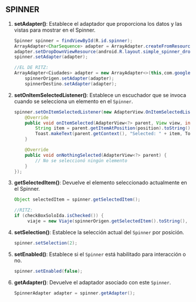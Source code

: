 ## SPINNER

1. **setAdapter()**: Establece el adaptador que proporciona los datos y las vistas para mostrar en el Spinner.

   ```java
   Spinner spinner = findViewById(R.id.spinner);
   ArrayAdapter<CharSequence> adapter = ArrayAdapter.createFromResource(this, R.array.planets_array, android.R.layout.simple_spinner_item);
   adapter.setDropDownViewResource(android.R.layout.simple_spinner_dropdown_item);
   spinner.setAdapter(adapter);

   //EL DE RITZ:
   ArrayAdapter<Ciudades> adapter = new ArrayAdapter<>(this,com.google.android.material.R.layout.support_simple_spinner_dropdown_item, listaCiudades);
       spinnerOrigen.setAdapter(adapter);
       spinnerDestino.setAdapter(adapter);

   ```

2. **setOnItemSelectedListener()**: Establece un escuchador que se invoca cuando se selecciona un elemento en el `Spinner`.

   ```java
   spinner.setOnItemSelectedListener(new AdapterView.OnItemSelectedListener() {
       @Override
       public void onItemSelected(AdapterView<?> parent, View view, int position, long id) {
           String item = parent.getItemAtPosition(position).toString();
           Toast.makeText(parent.getContext(), "Selected: " + item, Toast.LENGTH_SHORT).show();
       }

       @Override
       public void onNothingSelected(AdapterView<?> parent) {
           // No se seleccionó ningún elemento
       }
   });

   ```

3. **getSelectedItem()**: Devuelve el elemento seleccionado actualmente en el Spinner.

   ```java
   Object selectedItem = spinner.getSelectedItem();

   //RITZ:
   if (checkBoxSoloIda.isChecked()) {
        viaje = new Viaje(spinnerOrigen.getSelectedItem().toString(), spinnerDestino.getSelectedItem().toString(), fechaSalida, null);
   ```

4. **setSelection()**: Establece la selección actual del `Spinner` por posición.

   ```java
   spinner.setSelection(2);

   ```

5. **setEnabled()**: Establece si el `Spinner` está habilitado para interacción o no.

   ```java
   spinner.setEnabled(false);
   ```

6. **getAdapter()**: Devuelve el adaptador asociado con este `Spinner`.

   ```java
   SpinnerAdapter adapter = spinner.getAdapter();
   ```
